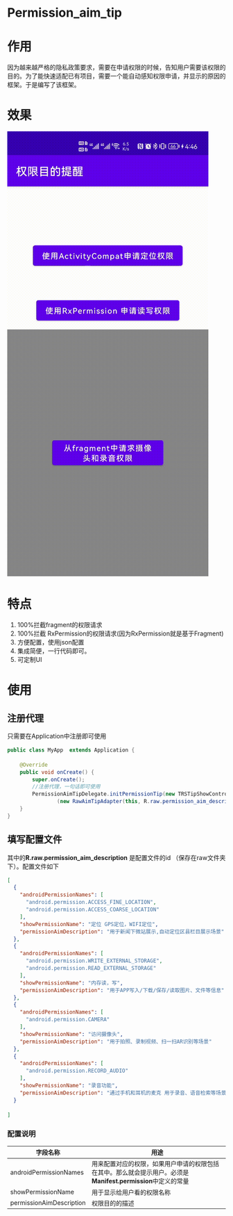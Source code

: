 

# Permission_aim_tip

# 作用

因为越来越严格的隐私政策要求，需要在申请权限的时候，告知用户需要该权限的目的。为了能快速适配已有项目，需要一个能自动感知权限申请，并显示的原因的框架。于是编写了该框架。



# 效果





<img src="README.assets/demo.gif" alt="QQ视频20220414171801_"  />

# 特点

1. 100%拦截fragment的权限请求
2. 100%拦截 RxPermission的权限请求(因为RxPermission就是基于Fragment)
3. 方便配置，使用json配置
4. 集成简便，一行代码即可。
5. 可定制UI

# 使用

## 注册代理



只需要在Application中注册即可使用

```java
public class MyApp  extends Application {

    @Override
    public void onCreate() {
        super.onCreate();
        //注册代理，一句话即可使用
        PermissionAimTipDelegate.initPermissionTip(new TRSTipShowController
                (new RawAimTipAdapter(this, R.raw.permission_aim_description)));
    }
}
```



## 填写配置文件



其中的**R.raw.permission_aim_description** 是配置文件的id （保存在raw文件夹下）。配置文件如下

```json
[
  {
    "androidPermissionNames": [
      "android.permission.ACCESS_FINE_LOCATION",
      "android.permission.ACCESS_COARSE_LOCATION"
    ],
    "showPermissionName": "定位 GPS定位，WIFI定位",
    "permissionAimDescription": "用于新闻下微站展示,自动定位区县栏目展示场景"
  },
  {
    "androidPermissionNames": [
      "android.permission.WRITE_EXTERNAL_STORAGE",
      "android.permission.READ_EXTERNAL_STORAGE"
    ],
    "showPermissionName": "内存读，写",
    "permissionAimDescription": "用于APP写入/下载/保存/读取图片、文件等信息"
  },
  {
    "androidPermissionNames": [
      "android.permission.CAMERA"
    ],
    "showPermissionName": "访问摄像头",
    "permissionAimDescription": "用于拍照、录制视频、扫一扫AR识别等场景"
  },
  {
    "androidPermissionNames": [
      "android.permission.RECORD_AUDIO"
    ],
    "showPermissionName": "录音功能",
    "permissionAimDescription": "通过手机和耳机的麦克 用于录音、语音检索等场景"
  }

]
```

### 配置说明

| 字段名称                 | 用途                                                         |
| ------------------------ | ------------------------------------------------------------ |
| androidPermissionNames   | 用来配置对应的权限，如果用户申请的权限包括在其中。那么就会提示用户。必须是**Manifest.permission**中定义的常量 |
| showPermissionName       | 用于显示给用户看的权限名称                                   |
| permissionAimDescription | 权限目的的描述                                               |

